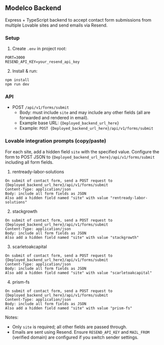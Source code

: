 ## Modelco Backend

Express + TypeScript backend to accept contact form submissions from multiple Lovable sites and send emails via Resend.

### Setup

1. Create `.env` in project root:

```
PORT=3000
RESEND_API_KEY=your_resend_api_key
```

2. Install & run:

```
npm install
npm run dev
```

### API

- POST `/api/v1/forms/submit`
  - Body: must include `site` and may include any other fields (all are forwarded and rendered in email).
  - Example base URL: `{Deployed_backend_url_here}`
  - Example: `POST {Deployed_backend_url_here}/api/v1/forms/submit`


### Lovable integration prompts (copy/paste)

For each site, add a hidden field `site` with the specified value. Configure the form to POST JSON to `{Deployed_backend_url_here}/api/v1/forms/submit` including all form fields.

1) rentready-labor-solutions
```
On submit of contact form, send a POST request to {Deployed_backend_url_here}/api/v1/forms/submit
Content-Type: application/json
Body: include all form fields as JSON
Also add a hidden field named "site" with value "rentready-labor-solutions"
```

2) stackgrowth
```
On submit of contact form, send a POST request to {Deployed_backend_url_here}/api/v1/forms/submit
Content-Type: application/json
Body: include all form fields as JSON
Also add a hidden field named "site" with value "stackgrowth"
```

3) scarletoakcapital
```
On submit of contact form, send a POST request to {Deployed_backend_url_here}/api/v1/forms/submit
Content-Type: application/json
Body: include all form fields as JSON
Also add a hidden field named "site" with value "scarletoakcapital"
```

4) prism-fs
```
On submit of contact form, send a POST request to {Deployed_backend_url_here}/api/v1/forms/submit
Content-Type: application/json
Body: include all form fields as JSON
Also add a hidden field named "site" with value "prism-fs"
```

Notes:
- Only `site` is required; all other fields are passed through.
- Emails are sent using Resend. Ensure `RESEND_API_KEY` and `MAIL_FROM` (verified domain) are configured if you switch sender settings.

